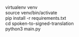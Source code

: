 virtualenv venv  <br />
source venv/bin/activate  <br /> 
pip install -r requirements.txt <br /> 
cd spoken-to-signed-translation <br /> 
python3 main.py
